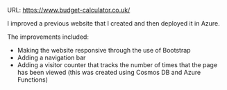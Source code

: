 URL: https://www.budget-calculator.co.uk/

I improved a previous website that I created and then deployed it in Azure.

The improvements included:

- Making the website responsive through the use of Bootstrap
- Adding a navigation bar
- Adding a visitor counter that tracks the number of times that the page has been viewed (this was created using Cosmos DB and Azure Functions)

